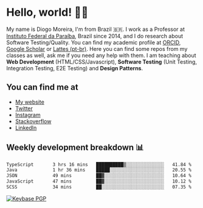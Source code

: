 # Hello, world! 👋🏻

My name is Diogo Moreira, I'm from Brazil 🇧🇷. I work as a Professor at [Instituto Federal da Paraíba](https://ifpb.edu.br), Brazil since 2014, and I do research about Software Testing/Quality. You can find my academic profile at [ORCID](https://orcid.org/0000-0003-1803-6565), [Google Scholar](https://scholar.google.com.br/citations?hl=pt-BR&user=DlSdlvEAAAAJ) or [Lattes (pt-br)](http://buscatextual.cnpq.br/buscatextual/visualizacv.do?id=K4384159A1). Here you can find some repos from my classes as well, ask me if you need any help with them. I am teaching about **Web Development** (HTML/CSS/Javascript), **Software Testing** (Unit Testing, Integration Testing, E2E Testing) and **Design Patterns**.

## You can find me at
- [My website](https://diogodmoreira.com)
- [Twitter](https://twitter.com/diogodmoreira)
- [Instagram](https://instagram.com/diogo.dmoreira)
- [Stackoverflow](https://stackoverflow.com/users/1541533/diogo-moreira)
- [LinkedIn](https://linkedin.com/in/diogodmoreira)

## Weekly development breakdown 📊

<!--START_SECTION:waka-->

```txt
TypeScript       3 hrs 16 mins   ██████████▒░░░░░░░░░░░░░░   41.84 %
Java             1 hr 36 mins    █████░░░░░░░░░░░░░░░░░░░░   20.55 %
JSON             49 mins         ██▓░░░░░░░░░░░░░░░░░░░░░░   10.64 %
JavaScript       47 mins         ██▓░░░░░░░░░░░░░░░░░░░░░░   10.12 %
SCSS             34 mins         ██░░░░░░░░░░░░░░░░░░░░░░░   07.35 %
```

<!--END_SECTION:waka-->

[![Keybase PGP](https://img.shields.io/keybase/pgp/diogomoreira?style=flat-square)](https://keybase.io/diogomoreira)
